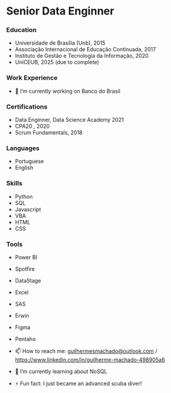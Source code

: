 # Senior Data Enginner

### Education
- Universidade de Brasília (Unb), 2015
- Associação Internacional de Educação Continuada, 2017
- Instituto de Gestão e Tecnologia da Informação, 2020
- UniCEUB, 2025 (due to complete)

### Work Experience
-  🔭 I’m currently working on Banco do Brasil

### Certifications
- Data Enginner, Data Science Academy 2021
- CPA20 , 2020
- Scrum Fundamentals, 2018

### Languages
- Portuguese
- English

### Skills
- Python
- SQL
- Javascript
- VBA
- HTML
- CSS

### Tools
- Power BI
- Spotfire
- DataStage
- Excel
- SAS
- Erwin
- Figma
- Pentaho




- 📫 How to reach me: guilhermesmachado@outlook.com / https://www.linkedin.com/in/guilherme-machado-498905a6
- 🌱 I’m currently learning about NoSQL
- ⚡ Fun fact: I just became an advanced scuba diver!

